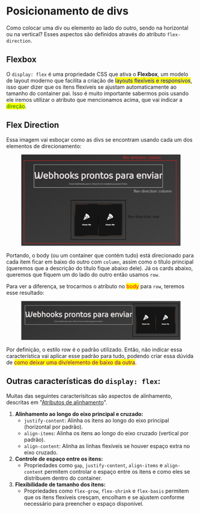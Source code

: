 # Posicionamento de divs

Como colocar uma div ou elemento ao lado do outro, sendo na horizontal ou na vertical? Esses aspectos são definidos através do atributo `flex-direction`.

## Flexbox

O `display: flex` é uma propriedade CSS que ativa o **Flexbox**, um modelo de layout moderno que facilita a criação de <mark style="color:blue;">layouts flexíveis e responsivos</mark>, isso quer dizer que os itens flexíveis se ajustam automaticamente ao tamanho do container pai. Isso é muito importante sabermos pois usando ele iremos utilizar o atributo que mencionamos acima, que vai indicar a <mark style="color:green;">direção</mark>.

## Flex Direction

Essa imagem vai esboçar como as divs se encontram usando cada um dos elementos de direcionamento:

<figure><img src="../../../.gitbook/assets/exemplos de direcionamento css.png" alt=""><figcaption></figcaption></figure>

Portando, o body (ou um container que contém tudo) está direcionado para cada item ficar em baixo do outro com `column`, assim como o título principal (queremos que a descrição do título fique abaixo dele). Já os cards abaixo, queremos que fiquem um do lado do outro então usamos `row`.

Para ver a diferença, se trocarmos o atributo no <mark style="color:red;">body</mark> para `row`, teremos esse resultado:

<figure><img src="../../../.gitbook/assets/direcionamento com row css.png" alt=""><figcaption></figcaption></figure>

Por definição, o estilo row é o padrão utilizado. Então, não indicar essa característica vai aplicar esse padrão para tudo, podendo criar essa dúvida de <mark style="color:purple;">como deixar uma div/elemento de baixo da outra</mark>.

## Outras características do `display: flex`:

Muitas das seguintes caracterísitcas são aspectos de alinhamento, descritas em "[Atributos de alinhamento](atributos-de-alinhamento.md)".

1. **Alinhamento ao longo do eixo principal e cruzado:**
   * `justify-content`: Alinha os itens ao longo do eixo principal (horizontal por padrão).
   * `align-items`: Alinha os itens ao longo do eixo cruzado (vertical por padrão).
   * `align-content`: Alinha as linhas flexíveis se houver espaço extra no eixo cruzado.
2. **Controle de espaço entre os itens:**
   * Propriedades como `gap`, `justify-content`, `align-items` e `align-content` permitem controlar o espaço entre os itens e como eles se distribuem dentro do container.
3. **Flexibilidade de tamanho dos itens:**
   * Propriedades como `flex-grow`, `flex-shrink` e `flex-basis` permitem que os itens flexíveis cresçam, encolham e se ajustem conforme necessário para preencher o espaço disponível.
